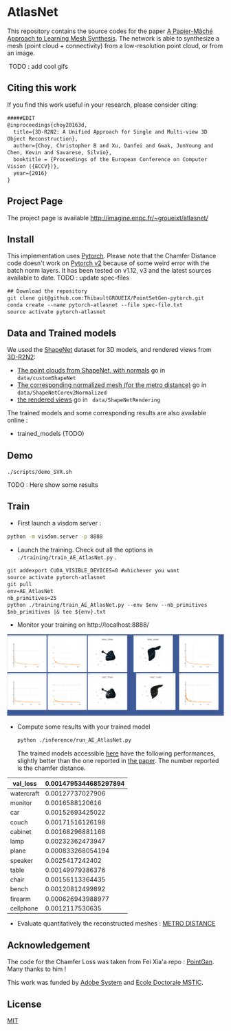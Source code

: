 # AtlasNet

This repository contains the source codes for the paper [A Papier-Mâché Approach to Learning Mesh Synthesis](http://imagine.enpc.fr/~groueixt/atlasnet/). The network is able to synthesize a mesh (point cloud + connectivity) from a low-resolution point cloud, or from an image.

​	TODO : add cool gifs

## Citing this work

If you find this work useful in your research, please consider citing:

```
#####EDIT
@inproceedings{choy20163d,
  title={3D-R2N2: A Unified Approach for Single and Multi-view 3D Object Reconstruction},
  author={Choy, Christopher B and Xu, Danfei and Gwak, JunYoung and Chen, Kevin and Savarese, Silvio},
  booktitle = {Proceedings of the European Conference on Computer Vision ({ECCV})},
  year={2016}
}

```

## Project Page

The project page is available http://imagine.enpc.fr/~groueixt/atlasnet/

## Install

This implementation uses [Pytorch](http://pytorch.org/). Please note that the Chamfer Distance code doesn't work on [Pytorch v2](http://pytorch.org/) because of some weird error with the batch norm layers. It has been tested on v1.12, v3 and the latest sources available to date. TODO : update spec-files

```shell
## Download the repository
git clone git@github.com:ThibaultGROUEIX/PointSetGen-pytorch.git
conda create --name pytorch-atlasnet --file spec-file.txt
source activate pytorch-atlasnet
```

## Data and Trained models

We used the [ShapeNet](https://www.shapenet.org/) dataset for 3D models, and rendered views from [3D-R2N2](https://github.com/chrischoy/3D-R2N2):

* [The point clouds from ShapeNet, with normals](https://mega.nz/#!9LhW2CxT!A9d45cri4q8q10HfukUV_cy7J1lbWTFQtw7DKJlZKKAhttps://mega.nz/#!9LhW2CxT!A9d45cri4q8q10HfukUV_cy7J1lbWTFQtw7DKJlZKKA) go in ``` data/customShapeNet```
* [The corresponding normalized mesh (for the metro distance)](https://mega.nz/#!leAFEK5T!SDrcll-caO4p8ws7zDNKPpjNNWEMcf9AQ-rmR79t_OA) go in ``` data/ShapeNetCorev2Normalized```
* [the rendered views](https://mega.nz/#!4TgzCYTB!ACfHTD9VpUSUYYwI75k-GrSdqMH19jK0-CwBg1wKH08) go in ``` data/ShapeNetRendering```

The trained models and some corresponding results are also available online :

* trained_models (TODO)

## Demo

```shell
./scripts/demo_SVR.sh
```

 TODO : Here show some results



## Train

* First launch a visdom server :

```bash
python -m visdom.server -p 8888
```

* Launch the training. Check out all the options in ```./training/train_AE_AtlasNet.py``` .

```shell
git addexport CUDA_VISIBLE_DEVICES=0 #whichever you want
source activate pytorch-atlasnet
git pull
env=AE_AtlasNet
nb_primitives=25
python ./training/train_AE_AtlasNet.py --env $env --nb_primitives $nb_primitives |& tee ${env}.txt
```

* Monitor your training on http://localhost:8888/

![visdom](pictures/visdom.png)


* Compute some results with your trained model

  ```bash
  python ./inference/run_AE_AtlasNet.py
  ```
  The trained models accessible [here](TODO) have the following performances, slightly better than the one reported in [the paper](TODO). The number reported is the chamfer distance.

| val_loss   | 0.0014795344685297894 |
| ---------- | --------------------- |
| watercraft | 0.00127737027906      |
| monitor    | 0.0016588120616       |
| car        | 0.00152693425022      |
| couch      | 0.00171516126198      |
| cabinet    | 0.00168296881168      |
| lamp       | 0.00232362473947      |
| plane      | 0.000833268054194     |
| speaker    | 0.0025417242402       |
| table      | 0.00149979386376      |
| chair      | 0.00156113364435      |
| bench      | 0.00120812499892      |
| firearm    | 0.000626943988977     |
| cellphone  | 0.0012117530635       |



* Evaluate quantitatively the reconstructed meshes : [METRO DISTANCE](https://github.com/RobotLocomotion/meshConverters/tree/master/vcglib/apps/metro)

## Acknowledgement

The code for the Chamfer Loss was taken from Fei Xia'a repo : [PointGan](https://github.com/fxia22/pointGAN). Many thanks to him !

This work was funded by [Adobe System](https://github.com/fxia22/pointGAN) and [Ecole Doctorale MSTIC](http://www.univ-paris-est.fr/fr/-ecole-doctorale-mathematiques-et-stic-mstic-ed-532/).

## License

[MIT](https://github.com/ThibaultGROUEIX/AtlasNet/blob/master/license_MIT)

